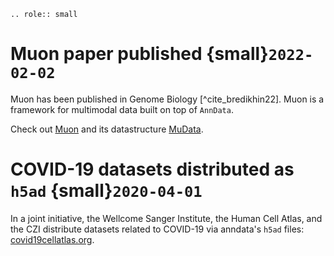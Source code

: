 ```{eval-rst}
.. role:: small
```

# Muon paper published {small}`2022-02-02`

Muon has been published in Genome Biology [^cite_bredikhin22].
Muon is a framework for multimodal data built on top of `AnnData`.

Check out [Muon](https://muon.readthedocs.io/en/latest/) and its datastructure [MuData](https://mudata.readthedocs.io/en/latest/).

# COVID-19 datasets distributed as `h5ad` {small}`2020-04-01`

In a joint initiative, the Wellcome Sanger Institute, the Human Cell Atlas, and the CZI distribute datasets related to COVID-19 via anndata's `h5ad` files: [covid19cellatlas.org](https://www.covid19cellatlas.org/).

